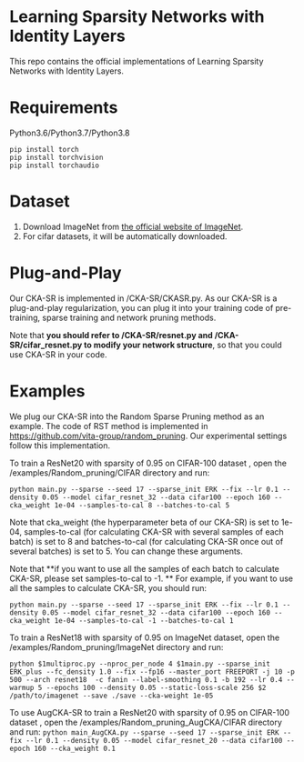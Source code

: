 # Learning Sparsity Networks with Identity Layers

This repo contains the official implementations of Learning Sparsity Networks with Identity Layers.

# Requirements

Python3.6/Python3.7/Python3.8

```
pip install torch
pip install torchvision
pip install torchaudio
```

# Dataset

1. Download ImageNet from [the official website of ImageNet](https://image-net.org/).
2. For cifar datasets, it will be automatically downloaded.



# Plug-and-Play

Our CKA-SR is implemented in /CKA-SR/CKASR.py. As our CKA-SR is a plug-and-play regularization, you can plug it into your training code of pre-training, sparse training and network pruning methods.

Note that **you should refer to /CKA-SR/resnet.py and /CKA-SR/cifar_resnet.py to modify your network structure**, so that you could use CKA-SR in your code.



# Examples

We plug our CKA-SR into the Random Sparse Pruning method as an example. The code of RST method is implemented in https://github.com/vita-group/random_pruning. Our experimental settings follow this implementation.

To train a ResNet20 with sparsity of 0.95 on CIFAR-100 dataset , open the /examples/Random_pruning/CIFAR directory and run: 

```python main.py --sparse --seed 17 --sparse_init ERK --fix --lr 0.1 --density 0.05 --model cifar_resnet_32 --data cifar100 --epoch 160 --cka_weight 1e-04 --samples-to-cal 8 --batches-to-cal 5```

Note that cka_weight (the hyperparameter beta of our CKA-SR) is set to 1e-04, samples-to-cal (for calculating CKA-SR with several samples of each batch) is set to 8 and batches-to-cal (for calculating CKA-SR once out of several batches) is set to 5. You can change these arguments. 

Note that **if you want to use all the samples of each batch to calculate CKA-SR, please set samples-to-cal to -1. ** For example, if you want to use all the samples to calculate CKA-SR, you should run:

```python main.py --sparse --seed 17 --sparse_init ERK --fix --lr 0.1 --density 0.05 --model cifar_resnet_32 --data cifar100 --epoch 160 --cka_weight 1e-04 --samples-to-cal -1 --batches-to-cal 1```



To train a ResNet18 with sparsity of 0.95 on ImageNet dataset, open the /examples/Random_pruning/ImageNet directory and run:

```python $1multiproc.py --nproc_per_node 4 $1main.py --sparse_init ERK_plus --fc_density 1.0 --fix --fp16 --master_port FREEPORT -j 10 -p 500 --arch resnet18  -c fanin --label-smoothing 0.1 -b 192 --lr 0.4 --warmup 5 --epochs 100 --density 0.05 --static-loss-scale 256 $2 /path/to/imagenet --save ./save --cka-weight 1e-05```

To use AugCKA-SR to train a ResNet20 with sparsity of 0.95 on CIFAR-100 dataset , open the /examples/Random_pruning_AugCKA/CIFAR directory and run: 
```python main_AugCKA.py --sparse --seed 17 --sparse_init ERK --fix --lr 0.1 --density 0.05 --model cifar_resnet_20 --data cifar100 --epoch 160 --cka_weight 0.1```
